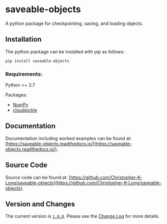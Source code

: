 # saveable-objects
A python package for checkpointing, saving, and loading objects.

## Installation

The python package can be installed with pip as follows:
```bash
pip install saveable-objects
```

### Requirements:

Python >= 3.7

Packages:

- [NumPy](https://numpy.org/)
- [cloudpickle](https://github.com/cloudpipe/cloudpickle)

## Documentation

Documentation including worked examples can be found at: [https://saveable-objects.readthedocs.io/](https://saveable-objects.readthedocs.io/).

## Source Code

Source code can be found at: [https://github.com/Christopher-K-Long/saveable-objects](https://github.com/Christopher-K-Long/saveable-objects).


## Version and Changes

The current version is [`1.0.0`](ChangeLog.md#release-100). Please see the [Change Log](ChangeLog.md) for more
details.
